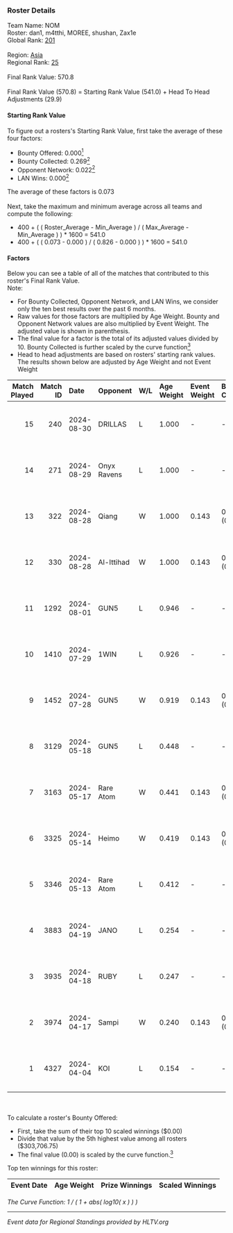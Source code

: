 ### Roster Details<br />
Team Name: NOM<br />
Roster: dan1, m4tthi, MOREE, shushan, Zax1e<br />
Global Rank: [201](../standings_global.md)<br />
<br />
Region: [Asia]( ../standings_asia.md)<br />
Regional Rank: [25]( ../standings_asia.md)<br />
<br />
Final Rank Value:  570.8<br />
<br />
Final Rank Value (570.8) = Starting Rank Value (541.0) + Head To Head Adjustments (29.9)<br />

#### Starting Rank Value<br />
To figure out a rosters's Starting Rank Value, first take the average of these four factors:<br />
- Bounty Offered: 0.000[<sup>1</sup>](#table2)
- Bounty Collected: 0.269[<sup>2</sup>](#table1)
- Opponent Network: 0.022[<sup>2</sup>](#table1)
- LAN Wins: 0.000[<sup>2</sup>](#table1)

The average of these factors is 0.073<br />
<br />
Next, take the maximum and minimum average across all teams and compute the following:<br />
- 400 + ( ( Roster_Average - Min_Average ) / ( Max_Average - Min_Average ) ) * 1600 = 541.0
- 400 + ( ( 0.073 - 0.000 ) / ( 0.826 - 0.000 ) ) * 1600 = 541.0


#### Factors<br />
Below you can see a table of all of the matches that contributed to this roster's Final Rank Value.<br />
Note:<br />

- For Bounty Collected, Opponent Network, and LAN Wins, we consider only the ten best results over the past 6 months.
- Raw values for those factors are multiplied by Age Weight. Bounty and Opponent Network values are also multiplied by Event Weight. The adjusted value is shown in parenthesis.
- The final value for a factor is the total of its adjusted values divided by 10. Bounty Collected is further scaled by the curve function[<sup>3</sup>](#curveFunction)
- Head to head adjustments are based on rosters' starting rank values. The results shown below are adjusted by Age Weight and not Event Weight
<span id="table1"></span><br />


| Match Played | Match ID | Date       | Opponent    | W/L | Age Weight | Event Weight | Bounty Collected | Opponent Network | LAN Wins  | H2H Adj. | Roster                               |
| -: | -: | :- | :- | :- | :- | :- | :- | :- | :- | -: | :- |
|           15 |      240 | 2024-08-30 | DRILLAS     | L   | 1.000      | -            | -                | -                | -         |   -17.34 | dan1, m4tthi, MOREE, shushan, Zax1e  |
|           14 |      271 | 2024-08-29 | Onyx Ravens | L   | 1.000      | -            | -                | -                | -         |   -21.64 | dan1, m4tthi, MOREE, shushan, Zax1e  |
|           13 |      322 | 2024-08-28 | Qiang       | W   | 1.000      | 0.143        | 0.029 (0.004)    | 0.151 (0.022)    | 0 (0.000) |    16.51 | dan1, m4tthi, MOREE, shushan, Zax1e  |
|           12 |      330 | 2024-08-28 | Al-Ittihad  | W   | 1.000      | 0.143        | 0.001 (0.000)    | 0.046 (0.007)    | 0 (0.000) |    15.74 | dan1, m4tthi, MOREE, shushan, Zax1e  |
|           11 |     1292 | 2024-08-01 | GUN5        | L   | 0.946      | -            | -                | -                | -         |    -4.35 | dan1, m4tthi, MOREE, suraniZ, Zax1e  |
|           10 |     1410 | 2024-07-29 | 1WIN        | L   | 0.926      | -            | -                | -                | -         |    -3.24 | dan1, m4tthi, MOREE, suraniZ, Zax1e  |
|            9 |     1452 | 2024-07-28 | GUN5        | W   | 0.919      | 0.143        | 0.091 (0.012)    | 0.959 (0.126)    | 0 (0.000) |    24.86 | dan1, m4tthi, MOREE, suraniZ, Zax1e  |
|            8 |     3129 | 2024-05-18 | GUN5        | L   | 0.448      | -            | -                | -                | -         |    -1.23 | dan1, hotd0g , m4tthi, meztal, MOREE |
|            7 |     3163 | 2024-05-17 | Rare Atom   | W   | 0.441      | 0.143        | 0.025 (0.002)    | 0.449 (0.028)    | 0 (0.000) |    11.59 | dan1, hotd0g , m4tthi, meztal, MOREE |
|            6 |     3325 | 2024-05-14 | Heimo       | W   | 0.419      | 0.143        | 0.004 (0.000)    | 0.071 (0.004)    | 0 (0.000) |     8.59 | dan1, hotd0g , m4tthi, meztal, MOREE |
|            5 |     3346 | 2024-05-13 | Rare Atom   | L   | 0.412      | -            | -                | -                | -         |    -1.95 | dan1, hotd0g , m4tthi, meztal, MOREE |
|            4 |     3883 | 2024-04-19 | JANO        | L   | 0.254      | -            | -                | -                | -         |    -2.89 | dan1, hotd0g , m4tthi, meztal, MOREE |
|            3 |     3935 | 2024-04-18 | RUBY        | L   | 0.247      | -            | -                | -                | -         |    -1.05 | dan1, hotd0g , m4tthi, meztal, MOREE |
|            2 |     3974 | 2024-04-17 | Sampi       | W   | 0.240      | 0.143        | 0.032 (0.001)    | 1.000 (0.034)    | 0 (0.000) |     6.69 | dan1, hotd0g , m4tthi, meztal, MOREE |
|            1 |     4327 | 2024-04-04 | KOI         | L   | 0.154      | -            | -                | -                | -         |    -0.44 | dan1, meztal, MOREE, shushan, tN1R   |

<br />
<span id="table2"></span><br />
To calculate a roster's Bounty Offered:<br />

- First, take the sum of their top 10 scaled winnings ($0.00)
- Divide that value by the 5th highest value among all rosters ($303,706.75)
- The final value (0.00) is scaled by the curve function.[<sup>3</sup>](#curveFunction)

Top ten winnings for this roster:<br />

| Event Date | Age Weight | Prize Winnings | Scaled Winnings |
| :- | -: | :- | :- |


<span id="curveFunction"></span>_The Curve Function: 1 / ( 1 + abs( log10( x ) ) )_<br />

---
_Event data for Regional Standings provided by HLTV.org_<br />
